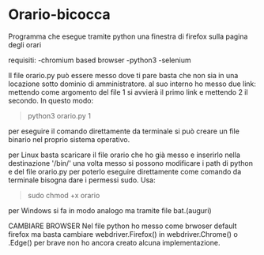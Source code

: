 # Orario-bicocca
Programma che esegue tramite python una finestra di firefox sulla pagina degli orari

requisiti:
  -chromium based browser
  -python3
  -selenium

Il file orario.py può essere messo dove ti pare basta che non sia in una locazione sotto dominio di amministratore.
al suo interno ho messo due link: mettendo come argomento del file 1 si avvierà il primo link e mettendo 2 il secondo.
In questo modo: 
>python3 orario.py 1

per eseguire il comando direttamente da terminale si può creare un file binario nel proprio sistema operativo.

per Linux basta scaricare il file orario che ho già messo e inserirlo nella destinazione '/bin/'
una volta messo si possono modificare i path di python e del file orario.py
per poterlo eseguire direttamente come comando da terminale bisogna dare i permessi sudo. 
Usa: 
>sudo chmod +x orario

per Windows si fa in modo analogo ma tramite file bat.(auguri)

CAMBIARE BROWSER
Nel file python ho messo come brwoser default firefox ma basta cambiare webdriver.Firefox() in 
webdriver.Chrome() o .Edge()
per brave non ho ancora creato alcuna implementazione.

